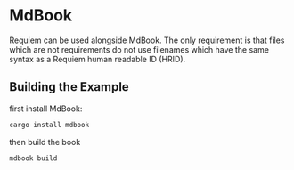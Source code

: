 # MdBook

Requiem can be used alongside MdBook. The only requirement is that files which are not requirements do not use filenames which have the same syntax as a Requiem human readable ID (HRID).

## Building the Example

first install MdBook:

```sh
cargo install mdbook
```

then build the book

```sh
mdbook build
```

